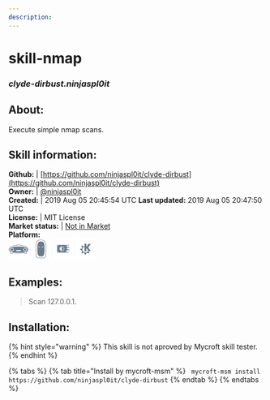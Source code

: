 ```yaml
---
description: 
---
```


# skill-nmap  
### _clyde-dirbust.ninjaspl0it_  
## About:  
Execute simple nmap scans.

## Skill information:  
**Github:** | [https://github.com/ninjaspl0it/clyde-dirbust](https://github.com/ninjaspl0it/clyde-dirbust)  
**Owner:** | [@ninjaspl0it](https://github.com/ninjaspl0it)  
**Created:** | 2019 Aug 05 20:45:54 UTC  **Last updated:** 2019 Aug 05 20:47:50 UTC  
**License:** | MIT License  
**Market status:** | [Not in Market](https://market.mycroft.ai/skill/)  
**Platform:**  
 ![Mark I](../.gitbook/assets/mark-1-icon.png)  ![Mark II](../.gitbook/assets/mark-2-icon.png)  ![Picroft](../.gitbook/assets/picroft-icon.png)  ![plasmoid](../.gitbook/assets/kde.png)   
## Examples:  
> Scan 127.0.0.1.  
  
## Installation:  
{% hint style="warning" %}
This skill is not aproved by Mycroft skill tester.
{% endhint %}
    
{% tabs %}
{% tab title="Install by mycroft-msm" %}
``` mycroft-msm install https://github.com/ninjaspl0it/clyde-dirbust```
{% endtab %}
  {% endtabs %}
  